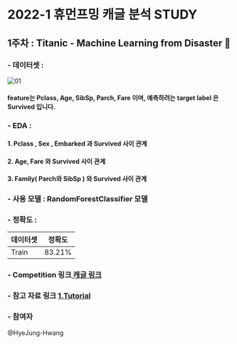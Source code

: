 # 2022-1 휴먼프밍 캐글 분석 STUDY

## 1주차 : Titanic - Machine Learning from Disaster 🚢

### - 데이터셋 :
![01](https://user-images.githubusercontent.com/79091824/158053990-25d8d7dc-6e75-4625-b6ca-e8ad0482674d.PNG)
#### feature는 Pclass, Age, SibSp, Parch, Fare 이며, 예측하려는 target label 은 Survived 입니다.

### - EDA :
#### 1. Pclass , Sex , Embarked 과 Survived 사이 관계

#### 2. Age, Fare 와 Survived 사이 관계
#### 3. Family( Parch와 SibSp ) 와 Survived 사이 관계
### - 사용 모델 : RandomForestClassifier 모델 

### - 정확도 :
|데이터셋|정확도|
|------|---|
| Train |  83.21% |

      
### - Competition 링크[ 캐글 링크 ](https://www.kaggle.com/c/titanic)
      
### - 참고 자료 링크 [ 1.Tutorial ](https://kaggle-kr.tistory.com/18?category=868316)
      
      
### - 참여자
@HyeJung-Hwang
